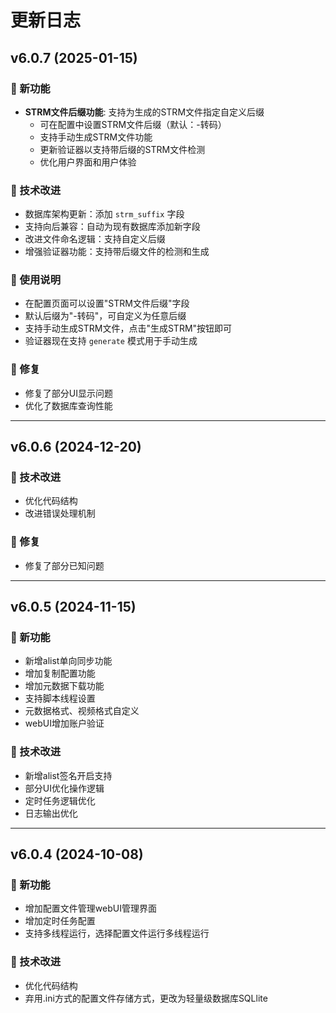 # 更新日志

## v6.0.7 (2025-01-15)

### 🎉 新功能
- **STRM文件后缀功能**: 支持为生成的STRM文件指定自定义后缀
  - 可在配置中设置STRM文件后缀（默认：-转码）
  - 支持手动生成STRM文件功能
  - 更新验证器以支持带后缀的STRM文件检测
  - 优化用户界面和用户体验

### 🔧 技术改进
- 数据库架构更新：添加 `strm_suffix` 字段
- 支持向后兼容：自动为现有数据库添加新字段
- 改进文件命名逻辑：支持自定义后缀
- 增强验证器功能：支持带后缀文件的检测和生成

### 📝 使用说明
- 在配置页面可以设置"STRM文件后缀"字段
- 默认后缀为"-转码"，可自定义为任意后缀
- 支持手动生成STRM文件，点击"生成STRM"按钮即可
- 验证器现在支持 `generate` 模式用于手动生成

### 🐛 修复
- 修复了部分UI显示问题
- 优化了数据库查询性能

---

## v6.0.6 (2024-12-20)

### 🔧 技术改进
- 优化代码结构
- 改进错误处理机制

### 🐛 修复
- 修复了部分已知问题

---

## v6.0.5 (2024-11-15)

### 🎉 新功能
- 新增alist单向同步功能
- 增加复制配置功能
- 增加元数据下载功能
- 支持脚本线程设置
- 元数据格式、视频格式自定义
- webUI增加账户验证

### 🔧 技术改进
- 新增alist签名开启支持
- 部分UI优化操作逻辑
- 定时任务逻辑优化
- 日志输出优化

---

## v6.0.4 (2024-10-08)

### 🎉 新功能
- 增加配置文件管理webUI管理界面
- 增加定时任务配置
- 支持多线程运行，选择配置文件运行多线程运行

### 🔧 技术改进
- 优化代码结构
- 弃用.ini方式的配置文件存储方式，更改为轻量级数据库SQLlite
